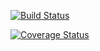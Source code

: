 [![Build Status](https://travis-ci.org/moklidia/task-manager.svg?branch=devops)](https://travis-ci.org/moklidia/task-manager)

[![Coverage Status](https://coveralls.io/repos/github/moklidia/task-manager/badge.svg?branch=coveralls)](https://coveralls.io/github/moklidia/task-manager?branch=coveralls)
